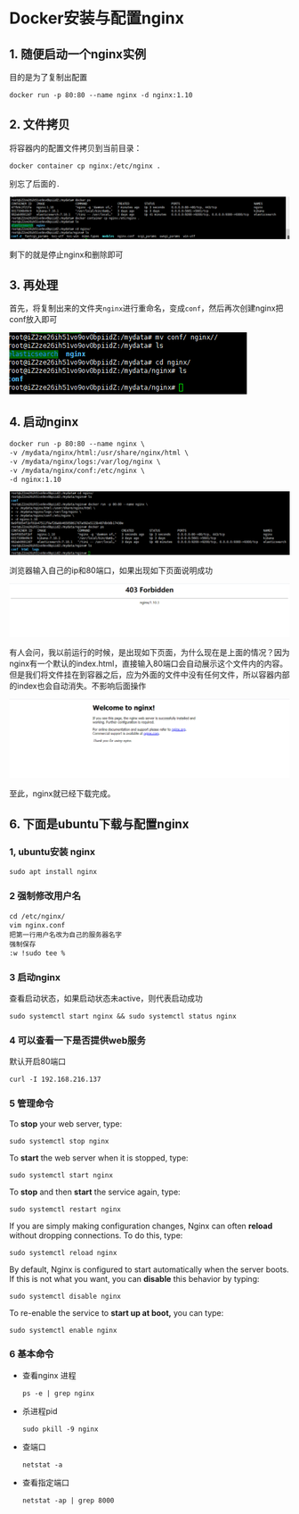 # Docker安装与配置nginx

## 1. 随便启动一个nginx实例

目的是为了复制出配置

```
docker run -p 80:80 --name nginx -d nginx:1.10
```

## 2. 文件拷贝

将容器内的配置文件拷贝到当前目录：

```
docker container cp nginx:/etc/nginx . 
```

别忘了后面的`.`

![image-20210218212712565](imgs/image-20210218212712565.png)

剩下的就是停止nginx和删除即可

## 3. 再处理

首先，将复制出来的文件夹`nginx`进行重命名，变成`conf`，然后再次创建nginx把conf放入即可

![image-20210218213048837](imgs/image-20210218213048837.png)

## 4. 启动nginx

```
docker run -p 80:80 --name nginx \
-v /mydata/nginx/html:/usr/share/nginx/html \
-v /mydata/nginx/logs:/var/log/nginx \
-v /mydata/nginx/conf:/etc/nginx \
-d nginx:1.10
```

![image-20210218213408562](imgs/image-20210218213408562.png)

浏览器输入自己的ip和80端口，如果出现如下页面说明成功

![image-20210218215010362](imgs/image-20210218215010362.png)

有人会问，我以前运行的时候，是出现如下页面，为什么现在是上面的情况？因为nginx有一个默认的index.html，直接输入80端口会自动展示这个文件内的内容。但是我们将文件挂在到容器之后，应为外面的文件中没有任何文件，所以容器内部的index也会自动消失。不影响后面操作

![image-20210218213439003](imgs/image-20210218213439003.png)

至此，nginx就已经下载完成。

## 6. 下面是ubuntu下载与配置nginx

### 1, ubuntu安装 nginx

```
sudo apt install nginx
```

### 2 强制修改用户名

```
cd /etc/nginx/
vim nginx.conf
把第一行用户名改为自己的服务器名字
强制保存
:w !sudo tee %
```

### 3 启动nginx

查看启动状态，如果启动状态未active，则代表启动成功

```shell
sudo systemctl start nginx && sudo systemctl status nginx
```

### 4 可以查看一下是否提供web服务

默认开启80端口

```
curl -I 192.168.216.137
```

### 5 管理命令

To **stop** your web server, type:

```nginx
sudo systemctl stop nginx
```

To **start** the web server when it is stopped, type:

```nginx
sudo systemctl start nginx
```

To **stop** and then **start** the service again, type:

```nginx
sudo systemctl restart nginx
```

If you are simply making configuration changes, Nginx can often **reload** without dropping connections. To do this, type:

```nginx
sudo systemctl reload nginx
```

By default, Nginx is configured to start automatically when the server boots. If this is not what you want, you can **disable** this behavior by typing:

```nginx
sudo systemctl disable nginx
```

To re-enable the service to **start up at boot,** you can type:

```nginx
sudo systemctl enable nginx
```

### 6 基本命令

-   查看nginx 进程

    ```
    ps -e | grep nginx
    ```

-   杀进程pid

    ```
    sudo pkill -9 nginx
    ```

-   查端口

    ```
    netstat -a
    ```

-   查看指定端口

    ```
    netstat -ap | grep 8000
    ```

    

